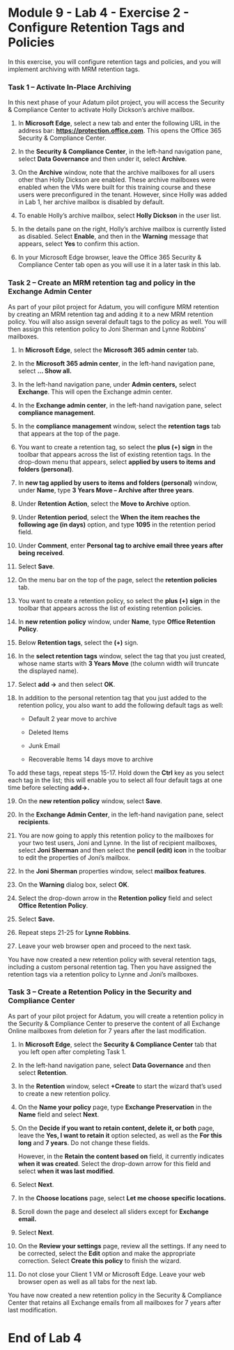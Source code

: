 # Module 9 - Lab 4 - Exercise 2 - Configure Retention Tags and Policies  

In this exercise, you will configure retention tags and policies, and you will implement archiving with MRM retention tags. 

### Task 1 – Activate In-Place Archiving

In this next phase of your Adatum pilot project, you will access the Security & Compliance Center to activate Holly Dickson’s archive mailbox.   

1. In **Microsoft Edge**, select a new tab and enter the following URL in the address bar: **https://protection.office.com**. This opens the Office 365 Security & Compliance Center.

2. In the **Security &amp; Compliance Center**, in the left-hand navigation pane, select **Data Governance** and then under it, select **Archive**.

3. On the **Archive** window, note that the archive mailboxes for all users other than Holly Dickson are enabled. These archive mailboxes were enabled when the VMs were built for this training course and these users were preconfigured in the tenant. However, since Holly was added in Lab 1, her archive mailbox is disabled by default.

4. To enable Holly’s archive mailbox, select **Holly Dickson** in the user list. 

5. In the details pane on the right, Holly’s archive mailbox is currently listed as disabled. Select **Enable**, and then in the **Warning** message that appears, select **Yes** to confirm this action.

6. In your Microsoft Edge browser, leave the Office 365 Security & Compliance Center tab open as you will use it in a later task in this lab. 
 

### Task 2 – Create an MRM retention tag and policy in the Exchange Admin Center

As part of your pilot project for Adatum, you will configure MRM retention by creating an MRM retention tag and adding it to a new MRM retention policy. You will also assign several default tags to the policy as well. You will then assign this retention policy to Joni Sherman and Lynne Robbins’ mailboxes.

1. In **Microsoft Edge**, select the **Microsoft 365 admin center** tab.

2. In the **Microsoft 365 admin center**, in the left-hand navigation pane, select **… Show all.**

3. In the left-hand navigation pane, under **Admin centers,** select **Exchange**. This will open the Exchange admin center.

4. In the **Exchange admin center**, in the left-hand navigation pane, select **compliance management**.

5. In the **compliance management** window, select the **retention tags** tab that appears at the top of the page.

6. You want to create a retention tag, so select the **plus (+)** **sign** in the toolbar that appears across the list of existing retention tags. In the drop-down menu that appears, select **applied by users to items and folders (personal)**.

7. In **new tag applied by users to items and folders (personal)** window, under **Name**, type **3 Years Move – Archive after three years**.

8. Under **Retention Action**, select the **Move to Archive** option.

9. Under **Retention period**, select the **When the item reaches the following age (in days)** option, and type **1095** in the retention period field.

10. Under **Comment**, enter **Personal tag to archive email three years after being received**.

11. Select **Save**.

12. On the menu bar on the top of the page, select the **retention policies** tab.

13. You want to create a retention policy, so select the **plus (+)** **sign** in the toolbar that appears across the list of existing retention policies. 

14. In **new retention** **policy** window, under **Name**, type **Office Retention Policy**.

15. Below **Retention tags**, select the **(+)** sign.

16. In the **select retention tags** window, select the tag that you just created, whose name starts with **3 Years Move** (the column width will truncate the displayed name).

17. Select **add -&gt;** and then select **OK**.

18. In addition to the personal retention tag that you just added to the retention policy, you also want to add the following default tags as well:

	- Default 2 year move to archive

	- Deleted Items

	- Junk Email

	- Recoverable Items 14 days move to archive

To add these tags, repeat steps 15-17. Hold down the **Ctrl** key as you select each tag in the list; this will enable you to select all four default tags at one time before selecting **add-&gt;.**

19. On the **new retention policy** window, select **Save**.

20. In the **Exchange Admin Center**, in the left-hand navigation pane, select **recipients**.

21. You are now going to apply this retention policy to the mailboxes for your two test users, Joni and Lynne. In the list of recipient mailboxes, select **Joni Sherman** and then select the **pencil (edit) icon** in the toolbar to edit the properties of Joni’s mailbox.

22. In the **Joni Sherman** properties window, select **mailbox features**.

23. On the **Warning** dialog box, select **OK**.

24. Select the drop-down arrow in the **Retention policy** field and select **Office Retention Policy**.

25. Select **Save.**

26. Repeat steps 21-25 for **Lynne Robbins**.

27. Leave your web browser open and proceed to the next task.

You have now created a new retention policy with several retention tags, including a custom personal retention tag. Then you have assigned the retention tags via a retention policy to Lynne and Joni’s mailboxes.


### Task 3 – Create a Retention Policy in the Security and Compliance Center

As part of your pilot project for Adatum, you will create a retention policy in the Security & Compliance Center to preserve the content of all Exchange Online mailboxes from deletion for 7 years after the last modification. 

1. In **Microsoft Edge**, select the **Security &amp; Compliance Center** tab that you left open after completing Task 1.

2. In the left-hand navigation pane, select **Data Governance** and then select **Retention**.

3. In the **Retention** window, select **+Create** to start the wizard that’s used to create a new retention policy.

4. On the **Name your policy** page, type **Exchange Preservation** in the **Name** field and select **Next**.

5. On the **Decide if you want to retain content, delete it, or both** page, leave the **Yes, I want to retain it** option selected, as well as the **For this long** and **7 years**. Do not change these fields.<br/>

	However, in the **Retain the content based on** field, it currently indicates **when it was created**. Select the drop-down arrow for this field and select **when it was last modified**. 

6. Select **Next**.

7. In the **Choose locations** page, select **Let me choose specific locations.** 

8. Scroll down the page and deselect all sliders except for **Exchange email.**

9. Select **Next**.

10. On the **Review your settings** page, review all the settings. If any need to be corrected, select the **Edit** option and make the appropriate correction. Select **Create this policy** to finish the wizard.

11. Do not close your Client 1 VM or Microsoft Edge. Leave your web browser open as well as all tabs for the next lab.

You have now created a new retention policy in the Security & Compliance Center that retains all Exchange emails from all mailboxes for 7 years after last modification.

 # End of Lab 4
 
